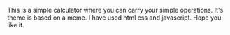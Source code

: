 This is a simple calculator where you can carry your simple operations.
It's theme is based on a meme.
I have used html css and javascript.
Hope you like it.
